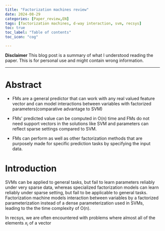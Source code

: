 ```yaml
---
title: "Factorization machines review"
date: 2024-08-29
categories: [Paper_review,EN]
tags: [factorization machines, d-way interaction, svm, recsys]
toc: true
toc_label: "Table of contents"
toc_icon: "cog"

---
```


**Disclaimer**
This blog post is a summary of what I understood reading the paper. This is for personal use and might contain wrong information.
___


# Abstract

- FMs are a general predictor that can work with any real valued feature vector and can model interactions between variables with factorized parameters(comparative advantage to SVM)

- FMs' predicted value can be computed in O(n) time and FMs do not need support vectors in the solutions like SVM and parameters can reflect sparse settings compared to SVM.

- FMs can perform as well as other factorization methods that are purposely made for specific prediction tasks by specifying the input data.


# Introduction

SVMs can be applied to general tasks, but fail to learn parameters reliably under very sparse data, whereas specialized factorization models can learn reliably under sparse setting, but fail to be applicable to general tasks.
Factorization machine models interaction between variables by a factorized parameterization instead of a dense parameterization used in SVMs, leading to the the time complexity of O(n). 

In recsys, we are often encountered with problems where almost all of the elements $x_{i}$ of a vector 
